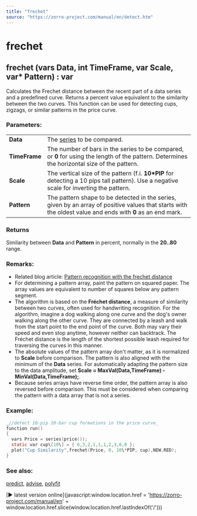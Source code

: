 ```yaml
---
title: "frechet"
source: "https://zorro-project.com/manual/en/detect.htm"
---
```


# frechet

## frechet (vars Data, int TimeFrame, var Scale, var\* Pattern) : var

Calculates the Frechet distance between the recent part of a data series and a predefined curve. Returns a percent value equivalent to the similarity between the two curves. This function can be used for detecting cups, zigzags, or similar patterns in the price curve.

### Parameters:

<table border="0"><tbody><tr><td><strong>Data</strong></td><td>The <a href="series.htm">series</a> to be compared.</td></tr><tr><td><strong>TimeFrame</strong></td><td>The number of bars in the series to be compared, or <strong>0</strong> for using the length of the pattern. Determines the horizontal size of the pattern.</td></tr><tr><td><strong>Scale</strong></td><td>The vertical size of the pattern (f.i. <strong>10*PIP</strong> for detecting a 10 pips tall pattern)<strong></strong>. Use a negative scale for inverting the pattern.</td></tr><tr><td><strong>Pattern</strong></td><td>The pattern shape to be detected in the series, given by an array of positive values that starts with the oldest value and ends with <strong>0</strong> as an end mark.</td></tr></tbody></table>

### Returns

Similarity between **Data** and **Pattern** in percent, normally in the **20..80** range.

### Remarks:

*   Related blog article: [Pattern recognition with the frechet distance](https://robotwealth.com/pattern-recognition-with-the-frechet-distance/)
*   For determining a pattern array, paint the pattern on squared paper. The array values are equivalent to number of squares below any pattern segment.
*   The algorithm is based on the **Fréchet distance**, a measure of similarity between two curves, often used for handwriting recognition. For the algorithm, imagine a dog walking along one curve and the dog's owner walking along the other curve. They are connected by a leash and walk from the start point to the end point of the curve. Both may vary their speed and even stop anytime, however neither can backtrack. The Fréchet distance is the length of the shortest possible leash required for traversing the curves in this manner.
*   The absolute values of the pattern array don't matter, as it is normalized to **Scale** before comparison. The pattern is also aligned with the minimum of the **Data** series. For automatically adapting the pattern size to the data amplitude, set **Scale = MaxVal(Data,TimeFrame) - MinVal(Data,TimeFrame);**.
*   Because series arrays have reverse time order, the pattern array is also reversed before comparison. This must be considered when comparing the pattern with a data array that is not a series.

### Example:

```c
_//detect 10-pip 10-bar cup formations in the price curve_
function run()
{
  vars Price = series(price());
  static var cup\[10\] = { 6,3,2,1,1,1,2,3,6,0 };
  plot("Cup Similarity",frechet(Price, 0, 10\*PIP, cup),NEW,RED);
}
```

### See also:

[predict](131_predict.md), [advise](advisor.md), [polyfit](136_polyfit_polynom.md)

[► latest version online](javascript:window.location.href = 'https://zorro-project.com/manual/en' + window.location.href.slice\(window.location.href.lastIndexOf\('/'\)\))